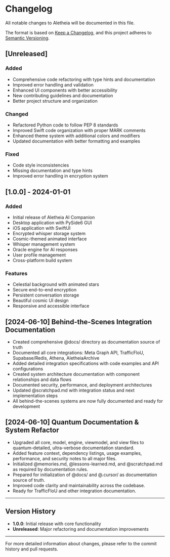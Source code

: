 # Changelog

All notable changes to Aletheia will be documented in this file.

The format is based on [Keep a Changelog](https://keepachangelog.com/en/1.0.0/),
and this project adheres to [Semantic Versioning](https://semver.org/spec/v2.0.0.html).

## [Unreleased]

### Added
- Comprehensive code refactoring with type hints and documentation
- Improved error handling and validation
- Enhanced UI components with better accessibility
- New contributing guidelines and documentation
- Better project structure and organization

### Changed
- Refactored Python code to follow PEP 8 standards
- Improved Swift code organization with proper MARK comments
- Enhanced theme system with additional colors and modifiers
- Updated documentation with better formatting and examples

### Fixed
- Code style inconsistencies
- Missing documentation and type hints
- Improved error handling in encryption system

## [1.0.0] - 2024-01-01

### Added
- Initial release of Aletheia AI Companion
- Desktop application with PySide6 GUI
- iOS application with SwiftUI
- Encrypted whisper storage system
- Cosmic-themed animated interface
- Whisper management system
- Oracle engine for AI responses
- User profile management
- Cross-platform build system

### Features
- Celestial background with animated stars
- Secure end-to-end encryption
- Persistent conversation storage
- Beautiful cosmic UI design
- Responsive and accessible interface

## [2024-06-10] Behind-the-Scenes Integration Documentation

- Created comprehensive @docs/ directory as documentation source of truth
- Documented all core integrations: Meta Graph API, TrafficFloU, Supabase/Redis, Athena, AletheiaArchive
- Added detailed integration specifications with code examples and API configurations
- Created system architecture documentation with component relationships and data flows
- Documented security, performance, and deployment architectures
- Updated @scratchpad.md with integration status and next implementation steps
- All behind-the-scenes systems are now fully documented and ready for development

## [2024-06-10] Quantum Documentation & System Refactor

- Upgraded all core, model, engine, viewmodel, and view files to quantum-detailed, ultra-verbose documentation standard.
- Added feature context, dependency listings, usage examples, performance, and security notes to all major files.
- Initialized @memories.md, @lessons-learned.md, and @scratchpad.md as required by documentation rules.
- Prepared for initialization of @docs/ and @.cursor/ as documentation source of truth.
- Improved code clarity and maintainability across the codebase.
- Ready for TrafficFloU and other integration documentation.

---

## Version History

- **1.0.0**: Initial release with core functionality
- **Unreleased**: Major refactoring and documentation improvements

---

For more detailed information about changes, please refer to the commit history and pull requests. 
